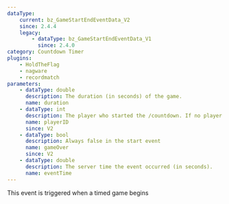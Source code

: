 ```yaml
---
dataType:
    current: bz_GameStartEndEventData_V2
    since: 2.4.4
    legacy:
        - dataType: bz_GameStartEndEventData_V1
          since: 2.4.0
category: Countdown Timer
plugins:
    - HoldTheFlag
    - nagware
    - recordmatch
parameters:
    - dataType: double
      description: The duration (in seconds) of the game.
      name: duration
    - dataType: int
      description: The player who started the /countdown. If no player is tied to this event, this defaults to -1
      name: playerID
      since: V2
    - dataType: bool
      description: Always false in the start event
      name: gameOver
      since: V2
    - dataType: double
      description: The server time the event occurred (in seconds).
      name: eventTime
---
```


This event is triggered when a timed game begins
